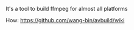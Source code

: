 It's a tool to build ffmpeg for almost all platforms

How: https://github.com/wang-bin/avbuild/wiki
